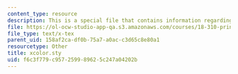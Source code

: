 ```yaml
---
content_type: resource
description: This is a special file that contains information regarding xcolor.
file: https://ol-ocw-studio-app-qa.s3.amazonaws.com/courses/18-310-principles-of-discrete-applied-mathematics-fall-2013/f6c3f779c957259989625c247a04202b_xcolor.sty
file_type: text/x-tex
parent_uid: 158af2ca-df0b-75a7-a0ac-c3d65c8e80a1
resourcetype: Other
title: xcolor.sty
uid: f6c3f779-c957-2599-8962-5c247a04202b
---
```

